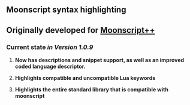 ## Moonscript syntax highlighting 
## Originally developed for [Moonscript++](https://github.com/owenkimbrell/Moonscriptxx)

### Current state _in Version 1.0.9_

1. **Now has descriptions and snippet support, as well as an improved coded language descriptor.**


3. **Highlights compatible and uncompatible Lua keywords**


4. **Highlights the entire standard library that is compatible with moonscript**
